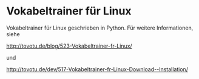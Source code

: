 Vokabeltrainer für Linux
========================

Vokabeltrainer für Linux geschrieben in Python. Für weitere Informationen, siehe

http://tovotu.de/blog/523-Vokabeltrainer-fr-Linux/

und

http://tovotu.de/dev/517-Vokabeltrainer-fr-Linux-Download--Installation/
